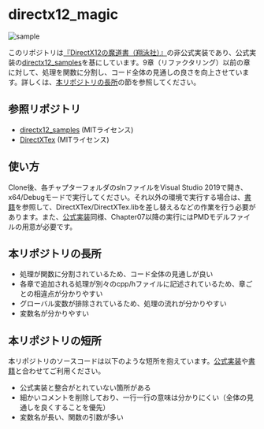 # directx12_magic

![sample](https://user-images.githubusercontent.com/13146290/236548779-d4a54dff-80ab-4d38-b336-c0d263cd2ef9.gif)

このリポジトリは[『DirectX12の魔道書（翔泳社）』](https://www.shoeisha.co.jp/book/detail/9784798161938)の非公式実装であり、公式実装の[directx12_samples](https://github.com/boxerprogrammer/directx12_samples)を基にしています。9章（リファクタリング）以前の章に対して、処理を関数に分割し、コード全体の見通しの良さを向上させています。詳しくは、[本リポジトリの長所](#本リポジトリの長所)の節を参照してください。


## 参照リポジトリ

* [directx12_samples](https://github.com/boxerprogrammer/directx12_samples) (MITライセンス)
* [DirectXTex](https://github.com/microsoft/DirectXTex) (MITライセンス)


## 使い方

Clone後、各チャプターフォルダのslnファイルをVisual Studio 2019で開き、x64/Debugモードで実行してください。それ以外の環境で実行する場合は、[書籍](https://www.shoeisha.co.jp/book/detail/9784798161938)を参照して、DirectXTex/DirectXTex.libを差し替えるなどの作業を行う必要があります。また、[公式実装](https://github.com/boxerprogrammer/directx12_samples)同様、Chapter07以降の実行にはPMDモデルファイルの用意が必要です。

## 本リポジトリの長所

* 処理が関数に分割されているため、コード全体の見通しが良い
* 各章で追加される処理が別々のcpp/hファイルに記述されているため、章ごとの相違点が分かりやすい
* グローバル変数が排除されているため、処理の流れが分かりやすい
* 変数名が分かりやすい


## 本リポジトリの短所

本リポジトリのソースコードは以下のような短所を抱えています。[公式実装](https://github.com/boxerprogrammer/directx12_samples)や[書籍](https://www.shoeisha.co.jp/book/detail/9784798161938)と合わせてご利用ください。

* 公式実装と整合がとれていない箇所がある
* 細かいコメントを削除しており、一行一行の意味は分かりにくい（全体の見通しを良くすることを優先）
* 変数名が長い、関数の引数が多い
